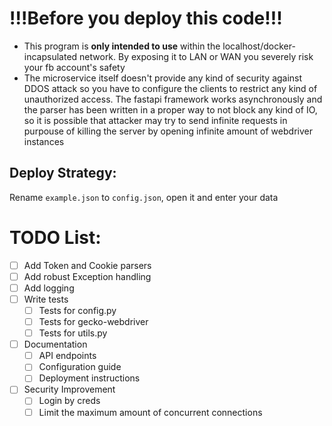 # !!!Before you deploy this code!!!
- This program is **only intended to use** within the localhost/docker-incapsulated network. By exposing it to LAN or WAN you severely risk your fb account's safety
- The microservice itself doesn't provide any kind of security against DDOS attack so you have to configure the clients to restrict any kind of unauthorized access. The fastapi framework works asynchronously and the parser has been written in a proper way to not block any kind of IO, so it is possible that attacker may try to send infinite requests in purpouse of killing the server by opening infinite amount of webdriver instances

## Deploy Strategy:
Rename ```example.json``` to ```config.json```, open it and enter your data

# TODO List:
- [ ] Add Token and Cookie parsers
- [ ] Add robust Exception handling
- [ ] Add logging
- [ ] Write tests
  - [ ] Tests for config.py
  - [ ] Tests for gecko-webdriver
  - [ ] Tests for utils.py
- [ ] Documentation
  - [ ] API endpoints
  - [ ] Configuration guide
  - [ ] Deployment instructions
- [ ] Security Improvement
  - [ ] Login by creds
  - [ ] Limit the maximum amount of concurrent connections